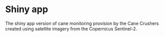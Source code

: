 # Shiny app

The shiny app version of cane monitoring provision by the Cane Crushers created using satellite imagery from the Copernicus Sentinel-2.
